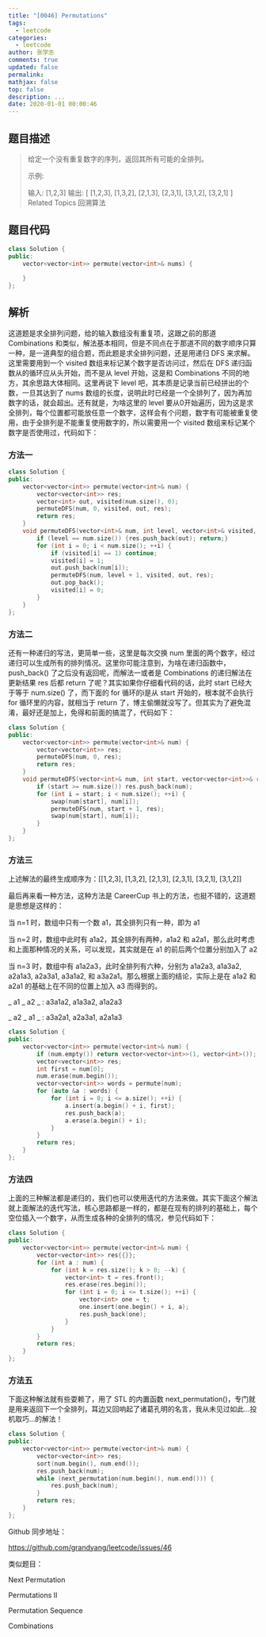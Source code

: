 ```yaml
---
title: "[0046] Permutations"
tags:
  - leetcode
categories:
  - leetcode
author: 张学志
comments: true
updated: false
permalink:
mathjax: false
top: false
description: ...
date: 2020-01-01 00:00:46
---
```


## 题目描述

> 给定一个没有重复数字的序列，返回其所有可能的全排列。 
> 
> 示例: 
> 
> 输入: [1,2,3]
> 输出:
> [
> [1,2,3],
> [1,3,2],
> [2,1,3],
> [2,3,1],
> [3,1,2],
> [3,2,1]
> ] 
> Related Topics 回溯算法

## 题目代码

```cpp
class Solution {
public:
    vector<vector<int>> permute(vector<int>& nums) {
        
    }
};
```

## 解析

这道题是求全排列问题，给的输入数组没有重复项，这跟之前的那道 Combinations 和类似，解法基本相同，但是不同点在于那道不同的数字顺序只算一种，是一道典型的组合题，而此题是求全排列问题，还是用递归 DFS 来求解。这里需要用到一个 visited 数组来标记某个数字是否访问过，然后在 DFS 递归函数从的循环应从头开始，而不是从 level 开始，这是和 Combinations 不同的地方，其余思路大体相同。这里再说下 level 吧，其本质是记录当前已经拼出的个数，一旦其达到了 nums 数组的长度，说明此时已经是一个全排列了，因为再加数字的话，就会超出。还有就是，为啥这里的 level 要从0开始遍历，因为这是求全排列，每个位置都可能放任意一个数字，这样会有个问题，数字有可能被重复使用，由于全排列是不能重复使用数字的，所以需要用一个 visited 数组来标记某个数字是否使用过，代码如下：



### 方法一

```cpp
class Solution {
public:
    vector<vector<int>> permute(vector<int>& num) {
        vector<vector<int>> res;
        vector<int> out, visited(num.size(), 0);
        permuteDFS(num, 0, visited, out, res);
        return res;
    }
    void permuteDFS(vector<int>& num, int level, vector<int>& visited, vector<int>& out, vector<vector<int>>& res) {
        if (level == num.size()) {res.push_back(out); return;}
        for (int i = 0; i < num.size(); ++i) {
            if (visited[i] == 1) continue;
            visited[i] = 1;
            out.push_back(num[i]);
            permuteDFS(num, level + 1, visited, out, res);
            out.pop_back();
            visited[i] = 0;
        }
    }
};
```

### 方法二

还有一种递归的写法，更简单一些，这里是每次交换 num 里面的两个数字，经过递归可以生成所有的排列情况。这里你可能注意到，为啥在递归函数中， push_back() 了之后没有返回呢，而解法一或者是 Combinations 的递归解法在更新结果 res 后都 return 了呢？其实如果你仔细看代码的话，此时 start 已经大于等于 num.size() 了，而下面的 for 循环的i是从 start 开始的，根本就不会执行 for 循环里的内容，就相当于 return 了，博主偷懒就没写了。但其实为了避免混淆，最好还是加上，免得和前面的搞混了，代码如下：



```cpp
class Solution {
public:
    vector<vector<int>> permute(vector<int>& num) {
        vector<vector<int>> res;
        permuteDFS(num, 0, res);
        return res;
    }
    void permuteDFS(vector<int>& num, int start, vector<vector<int>>& res) {
        if (start >= num.size()) res.push_back(num);
        for (int i = start; i < num.size(); ++i) {
            swap(num[start], num[i]);
            permuteDFS(num, start + 1, res);
            swap(num[start], num[i]);
        }
    }
};
```

### 方法三

上述解法的最终生成顺序为：[[1,2,3], [1,3,2], [2,1,3], [2,3,1], [3,2,1], [3,1,2]] 

最后再来看一种方法，这种方法是 CareerCup 书上的方法，也挺不错的，这道题是思想是这样的：

当 n=1 时，数组中只有一个数 a1，其全排列只有一种，即为 a1

当 n=2 时，数组中此时有 a1a2，其全排列有两种，a1a2 和 a2a1，那么此时考虑和上面那种情况的关系，可以发现，其实就是在 a1 的前后两个位置分别加入了 a2 

当 n=3 时，数组中有 a1a2a3，此时全排列有六种，分别为 a1a2a3, a1a3a2, a2a1a3, a2a3a1, a3a1a2, 和 a3a2a1。那么根据上面的结论，实际上是在 a1a2 和 a2a1 的基础上在不同的位置上加入 a3 而得到的。

_ a1 _ a2 _ : a3a1a2, a1a3a2, a1a2a3

_ a2 _ a1 _ : a3a2a1, a2a3a1, a2a1a3

```cpp
class Solution {
public:
    vector<vector<int>> permute(vector<int>& num) {
        if (num.empty()) return vector<vector<int>>(1, vector<int>());
        vector<vector<int>> res;
        int first = num[0];
        num.erase(num.begin());
        vector<vector<int>> words = permute(num);
        for (auto &a : words) {
            for (int i = 0; i <= a.size(); ++i) {
                a.insert(a.begin() + i, first);
                res.push_back(a);
                a.erase(a.begin() + i);
            }
        }   
        return res;
    }
};
```

### 方法四

上面的三种解法都是递归的，我们也可以使用迭代的方法来做。其实下面这个解法就上面解法的迭代写法，核心思路都是一样的，都是在现有的排列的基础上，每个空位插入一个数字，从而生成各种的全排列的情况，参见代码如下：



```cpp
class Solution {
public:
    vector<vector<int>> permute(vector<int>& num) {
        vector<vector<int>> res{{}};
        for (int a : num) {
            for (int k = res.size(); k > 0; --k) {
                vector<int> t = res.front();
                res.erase(res.begin());
                for (int i = 0; i <= t.size(); ++i) {
                    vector<int> one = t;
                    one.insert(one.begin() + i, a);
                    res.push_back(one);
                }
            }
        }
        return res;
    }
};
```

### 方法五

下面这种解法就有些耍赖了，用了 STL 的内置函数 next_permutation()，专门就是用来返回下一个全排列，耳边又回响起了诸葛孔明的名言，我从未见过如此...投机取巧...的解法！



```cpp
class Solution {
public:
    vector<vector<int>> permute(vector<int>& num) {
        vector<vector<int>> res;
        sort(num.begin(), num.end());
        res.push_back(num);
        while (next_permutation(num.begin(), num.end())) {
            res.push_back(num);
        }
        return res;
    }
};
```

Github 同步地址：

https://github.com/grandyang/leetcode/issues/46

 

类似题目：

Next Permutation

Permutations II

Permutation Sequence

Combinations